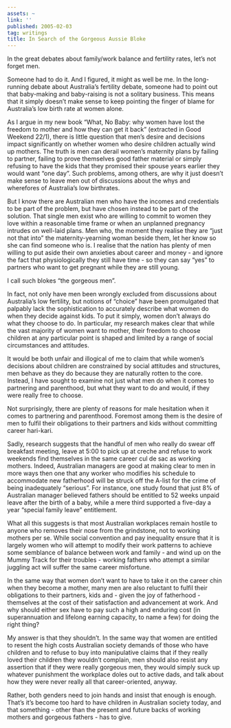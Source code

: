 ```yaml
---
assets: ~
link: ''
published: 2005-02-03
tag: writings
title: In Search of the Gorgeous Aussie Bloke
---
```

In the great debates about family/work balance and fertility rates,
let’s not forget men.

Someone had to do it. And I figured, it might as well be me. In the
long-running debate about Australia’s fertility debate, someone had to
point out that baby-making and baby-raising is not a solitary business.
This means that it simply doesn’t make sense to keep pointing the finger
of blame for Australia’s low birth rate at women alone.

As I argue in my new book “What, No Baby: why women have lost the
freedom to mother and how they can get it back” (extracted in Good
Weekend 22/1), there is little question that men’s desire and decisions
impact significantly on whether women who desire children actually wind
up mothers. The truth is men can derail women’s maternity plans by
failing to partner, failing to prove themselves good father material or
simply refusing to have the kids that they promised their spouse years
earlier they would want “one day”. Such problems, among others, are why
it just doesn’t make sense to leave men out of discussions about the
whys and wherefores of Australia’s low birthrates.

But I know there are Australian men who have the incomes and credentials
to be part of the problem, but have chosen instead to be part of the
solution. That single men exist who are willing to commit to women they
love within a reasonable time frame or when an unplanned pregnancy
intrudes on well-laid plans. Men who, the moment they realise they are
“just not that into” the maternity-yearning woman beside them, let her
know so she can find someone who is. I realise that the nation has
plenty of men willing to put aside their own anxieties about career and
money - and ignore the fact that physiologically they still have time -
so they can say “yes” to partners who want to get pregnant while they
are still young.

I call such blokes “the gorgeous men”.

In fact, not only have men been wrongly excluded from discussions about
Australia’s low fertility, but notions of “choice” have been promulgated
that palpably lack the sophistication to accurately describe what women
do when they decide against kids. To put it simply, women don’t always
do what they choose to do. In particular, my research makes clear that
while the vast majority of women want to mother, their freedom to choose
children at any particular point is shaped and limited by a range of
social circumstances and attitudes.

It would be both unfair and illogical of me to claim that while women’s
decisions about children are constrained by social attitudes and
structures, men behave as they do because they are naturally rotten to
the core. Instead, I have sought to examine not just what men do when it
comes to partnering and parenthood, but what they want to do and would,
if they were really free to choose.

Not surprisingly, there are plenty of reasons for male hesitation when
it comes to partnering and parenthood. Foremost among them is the desire
of men to fulfil their obligations to their partners and kids without
committing career hari-kari.

Sadly, research suggests that the handful of men who really do swear off
breakfast meeting, leave at 5:00 to pick up at creche and refuse to work
weekends find themselves in the same career cul de sac as working
mothers. Indeed, Australian managers are good at making clear to men in
more ways then one that any worker who modifies his schedule to
accommodate new fatherhood will be struck off the A-list for the crime
of being inadequately “serious”. For instance, one study found that just
8% of Australian manager believed fathers should be entitled to 52 weeks
unpaid leave after the birth of a baby, while a mere third supported a
five-day a year “special family leave” entitlement.

What all this suggests is that most Australian workplaces remain hostile
to anyone who removes their nose from the grindstone, not to working
mothers per se. While social convention and pay inequality ensure that
it is largely women who will attempt to modify their work patterns to
achieve some semblance of balance between work and family - and wind up
on the Mummy Track for their troubles - working fathers who attempt a
similar juggling act will suffer the same career misfortune.

In the same way that women don’t want to have to take it on the career
chin when they become a mother, many men are also reluctant to fulfil
their obligations to their partners, kids and - given the joy of
fatherhood - themselves at the cost of their satisfaction and
advancement at work. And why should either sex have to pay such a high
and enduring cost (in superannuation and lifelong earning capacity, to
name a few) for doing the right thing?

My answer is that they shouldn’t. In the same way that women are
entitled to resent the high costs Australian society demands of those
who have children and to refuse to buy into manipulative claims that if
they really loved their children they wouldn’t complain, men should also
resist any assertion that if they were really gorgeous men, they would
simply suck up whatever punishment the workplace doles out to active
dads, and talk about how they were never really all that
career-oriented, anyway.

Rather, both genders need to join hands and insist that enough is
enough. That’s it’s become too hard to have children in Australian
society today, and that something - other than the present and future
backs of working mothers and gorgeous fathers - has to give.